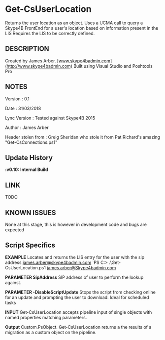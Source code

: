 # Get-CsUserLocation
Returns the user location as an object.
Uses a UCMA call to query a Skype4B FrontEnd for a user's location based on information present in the LIS
Requires the LIS to be correctly defined.

## DESCRIPTION  
Created by James Arber. [www.skype4badmin.com](http://www.skype4badmin.com)
Built using Visual Studio and Poshtools Pro

    
	
## NOTES 

Version			: 0.1

Date			: 31/03/2018

Lync Version	: Tested against Skype4B 2015

Author    		: James Arber

Header stolen from  	: Greig Sheridan who stole it from Pat Richard's amazing "Get-CsConnections.ps1"

## Update History

**:v0.10: Internal Build**
	
## LINK  
TODO

## KNOWN ISSUES
   None at this stage, this is however in development code and bugs are expected

## Script Specifics
**EXAMPLE** Locates and returns the LIS entry for the user with the sip address james.arber@skype4badmin.com
`PS C:\> .\Get-CsUserLocation.ps1 james.arber@Skype4badmin.com

**PARAMETER SipAddress**
SIP address of user to perform the lookup against.

**PARAMETER -DisableScriptUpdate**
Stops the script from checking online for an update and prompting the user to download. Ideal for scheduled tasks

**INPUT**
Get-CsUserLocation accepts pipeline input of single objects with named properties matching parameters.

**Output**
Custom.PsObject. Get-CsUserLocation returns a the results of a migration as a custom object on the pipeline.

